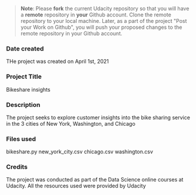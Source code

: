 >**Note**: Please **fork** the current Udacity repository so that you will have a **remote** repository in **your** Github account. Clone the remote repository to your local machine. Later, as a part of the project "Post your Work on Github", you will push your proposed changes to the remote repository in your Github account.

### Date created
THe project was created on April 1st, 2021

### Project Title
Bikeshare insights

### Description
The project seeks to explore customer insights into the bike sharing service in the 3 cities of New York, Washington, and Chicago

### Files used
bikeshare.py
new_york_city.csv
chicago.csv
washington.csv

### Credits
The project was conducted as part of the Data Science online courses at Udacity. All the resources used were provided by Udacity

